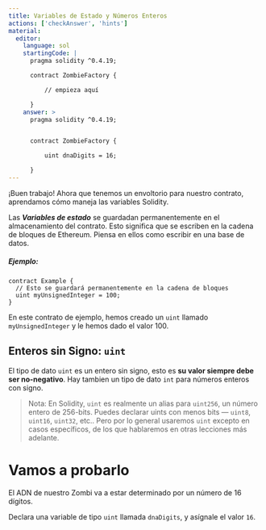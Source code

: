 ```yaml
---
title: Variables de Estado y Números Enteros
actions: ['checkAnswer', 'hints']
material:
  editor:
    language: sol
    startingCode: |
      pragma solidity ^0.4.19;

      contract ZombieFactory {

          // empieza aquí

      }
    answer: >
      pragma solidity ^0.4.19;


      contract ZombieFactory {

          uint dnaDigits = 16;

      }
---
```


¡Buen trabajo! Ahora que tenemos un envoltorio para nuestro contrato, aprendamos cómo maneja las variables Solidity.

Las **_Variables de estado_** se guardadan permanentemente en el almacenamiento del contrato. Esto significa que se escriben en la cadena de bloques de Ethereum. Piensa en ellos como escribir en una base de datos.

##### Ejemplo:
```
contract Example {
  // Esto se guardará permanentemente en la cadena de bloques
  uint myUnsignedInteger = 100;
}
```

En este contrato de ejemplo, hemos creado un `uint` llamado `myUnsignedInteger` y le hemos dado el valor 100.

## Enteros sin Signo: `uint`

El tipo de dato `uint` es un entero sin signo, esto es **su valor siempre debe ser no-negativo**. Hay tambien un tipo de dato `int` para números enteros con signo.

> Nota: En Solidity, `uint` es realmente un alias para `uint256`, un número entero de 256-bits. Puedes declarar uints con menos bits — `uint8`, `uint16`, `uint32`, etc.. Pero por lo general usaremos `uint` excepto en casos específicos, de los que hablaremos en otras lecciones más adelante.

# Vamos a probarlo

El ADN de nuestro Zombi va a estar determinado por un número de 16 dígitos.

Declara una variable de tipo `uint` llamada `dnaDigits`, y asígnale el valor `16`.
